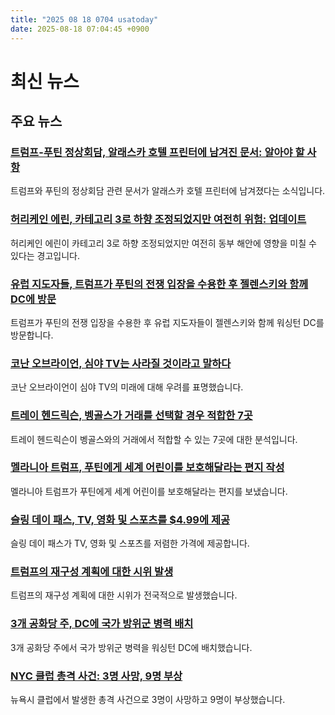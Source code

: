 ```yaml
---
title: "2025 08 18 0704 usatoday"
date: 2025-08-18 07:04:45 +0900
---
```


# 최신 뉴스
## 주요 뉴스
### [트럼프-푸틴 정상회담, 알래스카 호텔 프린터에 남겨진 문서: 알아야 할 사항](https://www.usatoday.com/story/news/politics/2025/08/17/documents-trump-putin-alaska-summit-printer/85698749007/)
트럼프와 푸틴의 정상회담 관련 문서가 알래스카 호텔 프린터에 남겨졌다는 소식입니다.
### [허리케인 에린, 카테고리 3로 하향 조정되었지만 여전히 위험: 업데이트](https://www.usatoday.com/story/news/nation/2025/08/17/hurricane-erin-storm-could-impact-east-coast/85698513007/)
허리케인 에린이 카테고리 3로 하향 조정되었지만 여전히 동부 해안에 영향을 미칠 수 있다는 경고입니다.
### [유럽 지도자들, 트럼프가 푸틴의 전쟁 입장을 수용한 후 젤렌스키와 함께 DC에 방문](https://www.usatoday.com/story/news/politics/2025/08/17/ukraine-russia-latest-european-leaders-zelenskyy/85698313007/)
트럼프가 푸틴의 전쟁 입장을 수용한 후 유럽 지도자들이 젤렌스키와 함께 워싱턴 DC를 방문합니다.
### [코난 오브라이언, 심야 TV는 사라질 것이라고 말하다](https://www.usatoday.com/story/entertainment/tv/2025/08/17/conan-o-brien-late-night-stephen-colbert/85698504007/)
코난 오브라이언이 심야 TV의 미래에 대해 우려를 표명했습니다.
### [트레이 헨드릭슨, 벵골스가 거래를 선택할 경우 적합한 7곳](https://www.usatoday.com/story/sports/nfl/columnist/nate-davis/2025/08/17/trey-hendrickson-landing-spots-best-fits-bengals/85701878007/)
트레이 헨드릭슨이 벵골스와의 거래에서 적합할 수 있는 7곳에 대한 분석입니다.
### [멜라니아 트럼프, 푸틴에게 세계 어린이를 보호해달라는 편지 작성](https://www.usatoday.com/story/news/politics/2025/08/17/letter-melania-trump-putin-alaska-summit/85698381007/)
멜라니아 트럼프가 푸틴에게 세계 어린이를 보호해달라는 편지를 보냈습니다.
### [슬링 데이 패스, TV, 영화 및 스포츠를 $4.99에 제공](https://www.usatoday.com/story/shopping/2025/08/17/sling-day-pass-live-tv-sports-movies-24-hours/85681461007/)
슬링 데이 패스가 TV, 영화 및 스포츠를 저렴한 가격에 제공합니다.
### [트럼프의 재구성 계획에 대한 시위 발생](https://www.usatoday.com/story/videos/news/2025/08/17/trumps-redistricting-plan-texas-sparks-nationwide-protests/85701162007/)
트럼프의 재구성 계획에 대한 시위가 전국적으로 발생했습니다.
### [3개 공화당 주, DC에 국가 방위군 병력 배치](https://www.usatoday.com/story/news/politics/2025/08/17/3-republican-led-states-deploy-national-guard-troops-dc/85700919007/)
3개 공화당 주에서 국가 방위군 병력을 워싱턴 DC에 배치했습니다.
### [NYC 클럽 총격 사건: 3명 사망, 9명 부상](https://www.usatoday.com/story/news/nation/2025/08/17/nyc-club-shooting-taste-of-the-city-lounge/85699476007/)
뉴욕시 클럽에서 발생한 총격 사건으로 3명이 사망하고 9명이 부상했습니다.